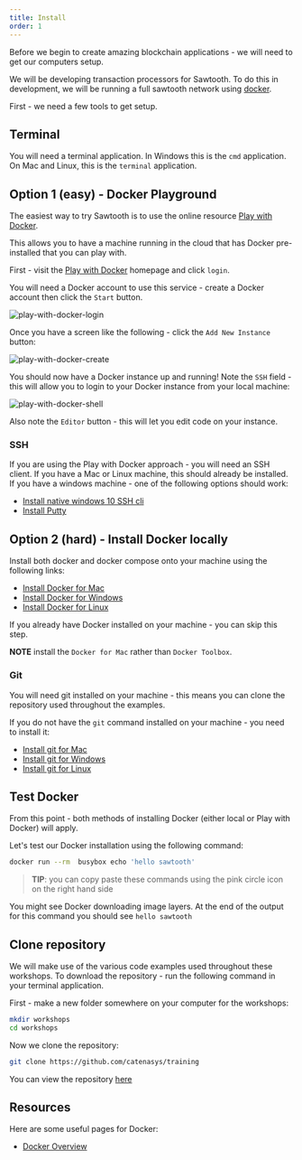 ```yaml
---
title: Install
order: 1
---
```


Before we begin to create amazing blockchain applications - we will need to get our computers setup.

We will be developing transaction processors for Sawtooth.  To do this in development, we will be running a full sawtooth network using [docker](https://www.docker.com/).

First - we need a few tools to get setup.

## Terminal

You will need a terminal application.  In Windows this is the `cmd` application.  On Mac and Linux, this is the `terminal` application.

## Option 1 (easy) - Docker Playground

The easiest way to try Sawtooth is to use the online resource [Play with Docker](https://labs.play-with-docker.com/).

This allows you to have a machine running in the cloud that has Docker pre-installed that you can play with.

First - visit the [Play with Docker](https://labs.play-with-docker.com/) homepage and click `login`.

You will need a Docker account to use this service - create a Docker account then click the `Start` button.

![play-with-docker-login](/images/screens/pwd-login.png "play-with-docker-login")

Once you have a screen like the following - click the `Add New Instance` button:

![play-with-docker-create](/images/screens/pwd-create.png "play-with-docker-create")

You should now have a Docker instance up and running!  Note the `SSH` field - this will allow you to login to your Docker instance from your local machine:

![play-with-docker-shell](/images/screens/pwd-shell.png "play-with-docker-shell")

Also note the `Editor` button - this will let you edit code on your instance.

### SSH

If you are using the Play with Docker approach - you will need an SSH client.  If you have a Mac or Linux machine, this should already be installed. If you have a windows machine - one of the following options should work:

 * [Install native windows 10 SSH cli](https://websiteforstudents.com/enable-windows-10-built-in-ssh-client-server/)
 * [Install Putty](https://www.putty.org/)

## Option 2 (hard) - Install Docker locally

Install both docker and docker compose onto your machine using the following links:

 * [Install Docker for Mac](https://docs.docker.com/docker-for-mac/install/)
 * [Install Docker for Windows](https://docs.docker.com/docker-for-windows/install/)
 * [Install Docker for Linux](https://docs.docker.com/install/linux/docker-ce/ubuntu/)

If you already have Docker installed on your machine - you can skip this step.

**NOTE** install the `Docker for Mac` rather than `Docker Toolbox`.

### Git

You will need git installed on your machine - this means you can clone the repository used throughout the examples.

If you do not have the `git` command installed on your machine - you need to install it:

 * [Install git for Mac](https://git-scm.com/download/mac)
 * [Install git for Windows](https://git-scm.com/download/win)
 * [Install git for Linux](https://git-scm.com/book/en/v2/Getting-Started-Installing-Git)

## Test Docker

From this point - both methods of installing Docker (either local or Play with Docker) will apply.

Let's test our Docker installation using the following command:

```bash
docker run --rm  busybox echo 'hello sawtooth'
```

> **TIP**: you can copy paste these commands using the pink circle icon on the right hand side


You might see Docker downloading image layers.  At the end of the output for this command you should see `hello sawtooth`

## Clone repository

We will make use of the various code examples used throughout these workshops.  To download the repository - run the following command in your terminal application.

First - make a new folder somewhere on your computer for the workshops:

```bash
mkdir workshops
cd workshops
```

Now we clone the repository:

```bash
git clone https://github.com/catenasys/training
```

You can view the repository [here](https://github.com/catenasys/training)

## Resources

Here are some useful pages for Docker:

 * [Docker Overview](https://docs.docker.com/engine/docker-overview/#what-can-i-use-docker-for)
 
